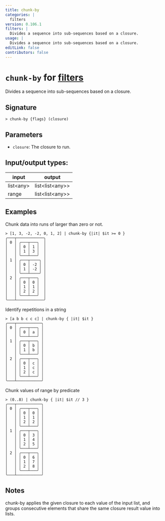 ```yaml
---
title: chunk-by
categories: |
  filters
version: 0.106.1
filters: |
  Divides a sequence into sub-sequences based on a closure.
usage: |
  Divides a sequence into sub-sequences based on a closure.
editLink: false
contributors: false
---
```

<!-- This file is automatically generated. Please edit the command in https://github.com/nushell/nushell instead. -->

# `chunk-by` for [filters](/commands/categories/filters.md)

<div class='command-title'>Divides a sequence into sub-sequences based on a closure.</div>

## Signature

```> chunk-by {flags} (closure)```

## Parameters

 -  `closure`: The closure to run.


## Input/output types:

| input     | output          |
| --------- | --------------- |
| list&lt;any&gt; | list&lt;list&lt;any&gt;&gt; |
| range     | list&lt;list&lt;any&gt;&gt; |
## Examples

Chunk data into runs of larger than zero or not.
```nu
> [1, 3, -2, -2, 0, 1, 2] | chunk-by {|it| $it >= 0 }
╭───┬────────────╮
│ 0 │ ╭───┬───╮  │
│   │ │ 0 │ 1 │  │
│   │ │ 1 │ 3 │  │
│   │ ╰───┴───╯  │
│ 1 │ ╭───┬────╮ │
│   │ │ 0 │ -2 │ │
│   │ │ 1 │ -2 │ │
│   │ ╰───┴────╯ │
│ 2 │ ╭───┬───╮  │
│   │ │ 0 │ 0 │  │
│   │ │ 1 │ 1 │  │
│   │ │ 2 │ 2 │  │
│   │ ╰───┴───╯  │
╰───┴────────────╯

```

Identify repetitions in a string
```nu
> [a b b c c c] | chunk-by { |it| $it }
╭───┬───────────╮
│ 0 │ ╭───┬───╮ │
│   │ │ 0 │ a │ │
│   │ ╰───┴───╯ │
│ 1 │ ╭───┬───╮ │
│   │ │ 0 │ b │ │
│   │ │ 1 │ b │ │
│   │ ╰───┴───╯ │
│ 2 │ ╭───┬───╮ │
│   │ │ 0 │ c │ │
│   │ │ 1 │ c │ │
│   │ │ 2 │ c │ │
│   │ ╰───┴───╯ │
╰───┴───────────╯

```

Chunk values of range by predicate
```nu
> (0..8) | chunk-by { |it| $it // 3 }
╭───┬───────────╮
│ 0 │ ╭───┬───╮ │
│   │ │ 0 │ 0 │ │
│   │ │ 1 │ 1 │ │
│   │ │ 2 │ 2 │ │
│   │ ╰───┴───╯ │
│ 1 │ ╭───┬───╮ │
│   │ │ 0 │ 3 │ │
│   │ │ 1 │ 4 │ │
│   │ │ 2 │ 5 │ │
│   │ ╰───┴───╯ │
│ 2 │ ╭───┬───╮ │
│   │ │ 0 │ 6 │ │
│   │ │ 1 │ 7 │ │
│   │ │ 2 │ 8 │ │
│   │ ╰───┴───╯ │
╰───┴───────────╯

```

## Notes
chunk-by applies the given closure to each value of the input list, and groups
consecutive elements that share the same closure result value into lists.